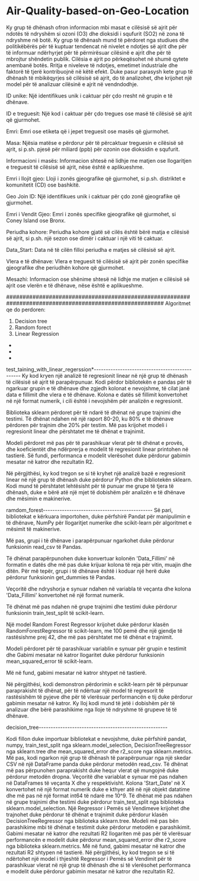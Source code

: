 # Air-Quality-based-on-Geo-Location

Ky grup të dhënash ofron informacion mbi masat e cilësisë së ajrit për ndotës të ndryshëm si ozoni (O3) dhe dioksidi i squfurit (SO2) në zona të ndryshme në botë.
Ky grup të dhënash mund të përdoret nga studiues dhe politikëbërës për të kuptuar tendencat në nivelet e ndotjes së ajrit dhe për të informuar ndërhyrjet për të përmirësuar cilësinë e ajrit dhe për të mbrojtur shëndetin publik. Cilësia e ajrit po përkeqësohet në shumë qytete anembanë botës. Rritja e niveleve të ndotjes,
emetimet industriale dhe faktorë të tjerë kontribuojnë në këtë efekt. Duke pasur parasysh kete grup të dhënash të mbikëqyrjes së cilësisë së ajrit, do të analizohet,  dhe krijohet një model për të analizuar cilësinë e ajrit në vendndodhje.

ID unike: Një identifikues unik i caktuar për çdo rresht në grupin e të dhënave.

ID e treguesit: Një kod i caktuar për çdo tregues ose masë të cilësisë së ajrit që gjurmohet.

Emri: Emri ose etiketa që i jepet treguesit ose masës që gjurmohet.

Masa: Njësia matëse e përdorur për të përcaktuar treguesin e cilësisë së ajrit, si p.sh. pjesë për miliard (ppb) për ozonin ose dioksidin e squfurit.

Informacioni i masës: Informacion shtesë në lidhje me matjen ose llogaritjen e treguesit të cilësisë së ajrit, nëse është e aplikueshme.

Emri i llojit gjeo: Lloji i zonës gjeografike që gjurmohet, si p.sh. distriktet e komunitetit (CD) ose bashkitë.

Geo Join ID: Një identifikues unik i caktuar për çdo zonë gjeografike që gjurmohet.

Emri i Vendit Gjeo: Emri i zonës specifike gjeografike që gjurmohet, si Coney Island ose Bronx.

Periudha kohore: Periudha kohore gjatë së cilës është bërë matja e cilësisë së ajrit, si p.sh. një sezon ose dimër i caktuar i një viti të caktuar.

Data_Start: Data në të cilën filloi periudha e matjes së cilësisë së ajrit.

Vlera e të dhënave: Vlera e treguesit të cilësisë së ajrit për zonën specifike gjeografike dhe periudhën kohore që gjurmohet.

Mesazhi: Informacion ose shënime shtesë në lidhje me matjen e cilësisë së ajrit ose vlerën e të dhënave, nëse është e aplikueshme.

########################################################################################################
Algoritmet qe do perdoren:
1. Decision tree
2. Random forect
3. Linear Regression
*
*
*
test_taining_with_linear_regerssion*-----------------------------------------------
Ky kod kryen një analizë të regresionit linear në një grup të dhënash të cilësisë së ajrit të parapërpunuar. Kodi përdor bibliotekën e pandas për të ngarkuar grupin e të dhënave dhe zgjedh kolonat e nevojshme, të cilat janë data e fillimit dhe vlera e të dhënave. Kolona e datës së fillimit konvertohet në një format numerik, i cili është i nevojshëm për analizën e regresionit.

Biblioteka sklearn përdoret për të ndarë të dhënat në grupe trajnimi dhe testimi. Të dhënat ndahen në një raport 80-20, ku 80% e të dhënave përdoren për trajnim dhe 20% për testim. Më pas krijohet modeli i regresionit linear dhe përshtatet me të dhënat e trajnimit.

Modeli përdoret më pas për të parashikuar vlerat për të dhënat e provës, dhe koeficientët dhe ndërprerja e modelit të regresionit linear printohen në tastierë. Së fundi, performanca e modelit vlerësohet duke përdorur gabimin mesatar në katror dhe rezultatin R2.

Në përgjithësi, ky kod tregon se si të kryhet një analizë bazë e regresionit linear në një grup të dhënash duke përdorur Python dhe bibliotekën sklearn. Kodi mund të përshtatet lehtësisht për të punuar me grupe të tjera të dhënash, duke e bërë atë një mjet të dobishëm për analizën e të dhënave dhe mësimin e makinerive.

ramdom_forest----------------------------------------------
Së pari, bibliotekat e kërkuara importohen, duke përfshirë Pandat për manipulimin e të dhënave, NumPy për llogaritjet numerike dhe scikit-learn për algoritmet e mësimit të makinerive.

Më pas, grupi i të dhënave i parapërpunuar ngarkohet duke përdorur funksionin read_csv të Pandas.

Të dhënat parapërpunohen duke konvertuar kolonën 'Data_Fillimi' në formatin e datës dhe më pas duke krijuar kolona të reja për vitin, muajin dhe ditën. Për më tepër, grupi i të dhënave është i koduar një herë duke përdorur funksionin get_dummies të Pandas.

Veçoritë dhe ndryshorja e synuar ndahen në variabla të veçanta dhe kolona 'Data_Fillimi' konvertohet në një format numerik.

Të dhënat më pas ndahen në grupe trajnimi dhe testimi duke përdorur funksionin train_test_split të scikit-learn.

Një model Random Forest Regressor krijohet duke përdorur klasën RandomForestRegressor të scikit-learn, me 100 pemë dhe një gjendje të rastësishme prej 42, dhe më pas përshtatet me të dhënat e trajnimit.

Modeli përdoret për të parashikuar variablin e synuar për grupin e testimit dhe Gabimi mesatar në katror llogaritet duke përdorur funksionin mean_squared_error të scikit-learn.

Më në fund, gabimi mesatar në katror shtypet në tastierë.

Në përgjithësi, kodi demonstron përdorimin e scikit-learn për të përpunuar paraprakisht të dhënat, për të ndërtuar një model të regresorit të rastësishëm të pyjeve dhe për të vlerësuar performancën e tij duke përdorur gabimin mesatar në katror. Ky lloj kodi mund të jetë i dobishëm për të analizuar dhe bërë parashikime nga lloje të ndryshme të grupeve të të dhënave.


decision_tree------------------------------------------------------

Kodi fillon duke importuar bibliotekat e nevojshme, duke përfshirë pandat, numpy, train_test_split nga sklearn.model_selection, DecisionTreeRegressor nga sklearn.tree dhe mean_squared_error dhe r2_score nga sklearn.metrics.
Më pas, kodi ngarkon një grup të dhënash të parapërpunuar nga një skedar CSV në një DataFrame panda duke përdorur metodën read_csv.
Të dhënat më pas përpunohen paraprakisht duke hequr vlerat që mungojnë duke përdorur metodën dropna.
Veçoritë dhe variablat e synuar më pas ndahen në DataFrames të veçanta X dhe y respektivisht.
Kolona 'Start_Date' në X konvertohet në një format numerik duke e kthyer atë në një objekt datatime dhe më pas në një format int64 të ndarë me 10^9.
Të dhënat më pas ndahen në grupe trajnimi dhe testimi duke përdorur train_test_split nga biblioteka sklearn.model_selection.
Një Regressor i Pemës së Vendimeve krijohet dhe trajnohet duke përdorur të dhënat e trajnimit duke përdorur klasën DecisionTreeRegressor nga biblioteka sklearn.tree.
Modeli më pas bën parashikime mbi të dhënat e testimit duke përdorur metodën e parashikimit.
Gabimi mesatar në katror dhe rezultati R2 llogariten më pas për të vlerësuar performancën e modelit duke përdorur mean_squared_error dhe r2_score nga biblioteka sklearn.metrics.
Më në fund, gabimi mesatar në katror dhe rezultati R2 shtypen në tastierë.
Në përgjithësi, ky kod tregon se si të ndërtohet një model i thjeshtë Regressor i Pemës së Vendimit për të parashikuar vlerat në një grup të dhënash dhe si të vlerësohet performanca e modelit duke përdorur gabimin mesatar në katror dhe rezultatin R2.
